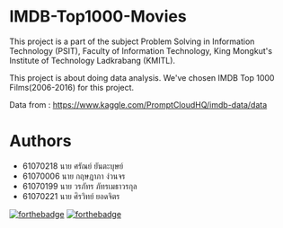 # IMDB-Top1000-Movies
This project is a part of the subject Problem Solving in Information Technology (PSIT), Faculty of Information Technology, King Mongkut's Institute of Technology Ladkrabang (KMITL).

This project is about doing data analysis. We've chosen IMDB Top 1000 Films(2006-2016) for this project.

Data from : https://www.kaggle.com/PromptCloudHQ/imdb-data/data

# Authors
 * 61070218 นาย ศรัณย์ ยันตะบุษย์
 * 61070006 นาย กฤษฎาภา ง่วนจร
 * 61070199 นาย วรภัทร ภัทรเมธาวรกุล
 * 61070221 นาย ศิรวิทย์ ยอดจิตร

[![forthebadge](https://forthebadge.com/images/badges/made-with-python.svg)](https://forthebadge.com)
[![forthebadge](https://forthebadge.com/images/badges/built-with-love.svg)](https://forthebadge.com)
